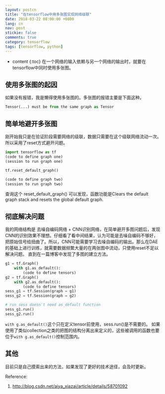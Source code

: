 ```yaml
---
layout: postcn
title: "在tensorflow中用多张图实现网络级联"
date: 2018-03-22 08:00:00 +0800
lang: cn
nav: post
stickie: false
comments: true
category: tensorflow
tags: [tensorflow, python]
---
```


* content 
{:toc} 
在一个网络的输入依赖与另一个网络的输出时，就要在tensorflow中同时使用多张图。
<!-- more -->

## 使用多张图的起因
如果没有报错，我是懒得使用多张图的。多张图的报错主要是下面这种。
```python 
Tensor(...) must be from the same graph as Tensor
```

## 简单地避开多张图
刚开始我只是在验证阶段需要网络的级联，数据只需要在这个级联网络流动一次。所以采用了reset方式避开问题。
```python
import tensorflow as tf
(code to define graph one)
(session to run graph one)

tf.reset_default_graph()

(code to define graph two)
(session to run graph two)
```
查询这个 reset_default_graph() 可以发现，函数功能是Clears the default graph stack and resets the global default graph.

## 彻底解决问题
我的网络结构是 去噪自编码网络 + CNN识别网络，在简单避开多图问题后，发现CNN的识别效果不理想。仔细看了看中间结果，认为可能是去噪自编码不够好，把原始信号给扭曲了。所以，CNN可能需要学习去噪自编码的输出。那么在DAE的基础上进行训练，就需要数据频繁大量的在两张图中流动，只使用reset不足以解决问题。 直到在一篇博客中发现了多图的建立方法。
```python
g1 = tf.Graph()
    with g1.as_default():
        (code to define tensors)
g2 = tf.Graph()
    with g2.as_default():
        (code to define tensors)
sess_g1 = tf.Session(graph = g1)
sess_g2 = tf.Session(graph = g2)

# run sess doesn't need as_default function
sess_g1.run()
sess_g2.run()
```
`with g.as_default()`这个只在定义tensor前使用，sess.run()是不需要的。
如果使用了类似collection之类的把图的结构分离出来定义的，这些被调用的函数也要位于`with g.as_default()`控制范围内。

## 其他
目前只是自己摸索出来的方法，如果发现了更好的技术途径，会及时更新。

Reference:
1. http://blog.csdn.net/aiya_xiazai/article/details/58701092
